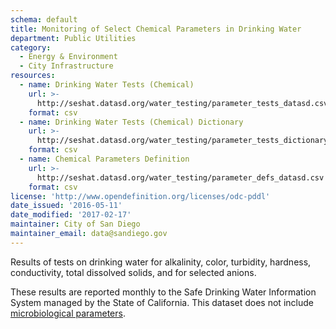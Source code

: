 ```yaml
---
schema: default
title: Monitoring of Select Chemical Parameters in Drinking Water
department: Public Utilities
category:
  - Energy & Environment
  - City Infrastructure
resources:
  - name: Drinking Water Tests (Chemical)
    url: >-
      http://seshat.datasd.org/water_testing/parameter_tests_datasd.csv
    format: csv
  - name: Drinking Water Tests (Chemical) Dictionary
    url: >-
      http://seshat.datasd.org/water_testing/parameter_tests_dictionary_datasd.csv
    format: csv
  - name: Chemical Parameters Definition
    url: >-
      http://seshat.datasd.org/water_testing/parameter_defs_datasd.csv
    format: csv
license: 'http://www.opendefinition.org/licenses/odc-pddl'
date_issued: '2016-05-11'
date_modified: '2017-02-17'
maintainer: City of San Diego
maintainer_email: data@sandiego.gov
---
```

Results of tests on drinking water for alkalinity, color, turbidity, hardness,
conductivity, total dissolved solids, and for selected anions.
<!--more-->
These results are reported monthly to the Safe Drinking Water Information
System managed by the State of California. This dataset does not include
<a href="/datasets/monitoring-of-indicator-bacteria-in-drinking-water/" target="_blank" rel="nooper">microbiological parameters</a>.

